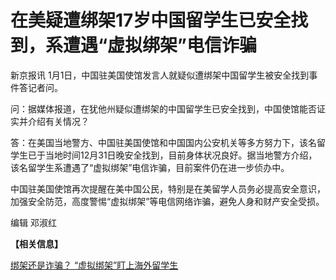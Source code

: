 # 在美疑遭绑架17岁中国留学生已安全找到，系遭遇“虚拟绑架”电信诈骗

新京报讯 1月1日，中国驻美国使馆发言人就疑似遭绑架中国留学生被安全找到事件答记者问。

问：据媒体报道，在犹他州疑似遭绑架的中国留学生已安全找到，中国使馆能否证实并介绍有关情况？

答：在美国当地警方、中国驻美国使馆和中国国内公安机关等多方努力下，该名留学生已于当地时间12月31日晚安全找到，目前身体状况良好。据当地警方介绍，该名留学生系遭遇了“虚拟绑架”电信诈骗，目前案件仍在进一步侦办中。

中国驻美国使馆再次提醒在美中国公民，特别是在美留学人员务必提高安全意识，加强安全防范，高度警惕“虚拟绑架”等电信网络诈骗，避免人身和财产安全受损。

编辑 邓淑红

**【相关信息】**

[绑架还是诈骗？ “虚拟绑架”盯上海外留学生](https://news.qq.com/rain/a/20231130A00T8U00)

